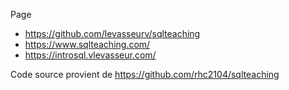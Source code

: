 Page

- https://github.com/levasseurv/sqlteaching
- https://www.sqlteaching.com/
- https://introsql.vlevasseur.com/

Code source provient de https://github.com/rhc2104/sqlteaching
